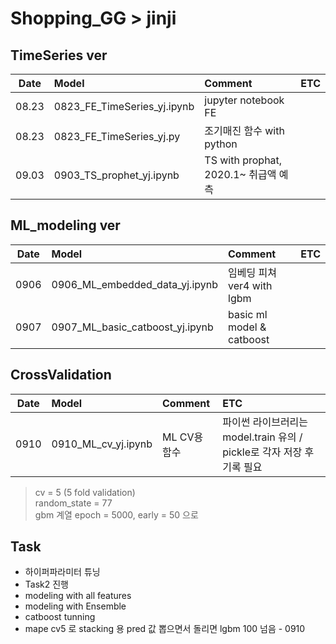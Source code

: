 # Shopping_GG > jinji

## TimeSeries ver  
|Date|Model|Comment|ETC|
|:---:|:---|:---|:---|  
|08.23|0823_FE_TimeSeries_yj.ipynb|jupyter notebook FE||    
|08.23|0823_FE_TimeSeries_yj.py|조기매진 함수 with python||
|09.03|0903_TS_prophet_yj.ipynb|TS with prophat, 2020.1~ 취급액 예측||  

## ML_modeling ver  
|Date|Model|Comment|ETC|
|:---:|:---|:---|:---|  
|0906|0906_ML_embedded_data_yj.ipynb|임베딩 피쳐 ver4 with lgbm||  
|0907|0907_ML_basic_catboost_yj.ipynb|basic ml model & catboost||

## CrossValidation
|Date|Model|Comment|ETC|
|:---:|:---|:---|:---|  
|0910|0910_ML_cv_yj.ipynb|ML CV용 함수|파이썬 라이브러리는 model.train 유의 / pickle로 각자 저장 후 기록 필요|     
>cv = 5 (5 fold validation)  
>random_state = 77  
>gbm 계열 epoch = 5000, early = 50 으로  

## Task
- 하이퍼파라미터 튜닝  
- Task2 진행  
- modeling with all features  
- modeling with Ensemble  
- catboost tunning  
- mape cv5 로 stacking 용 pred 값 뽑으면서 돌리면 lgbm 100 넘음 - 0910
